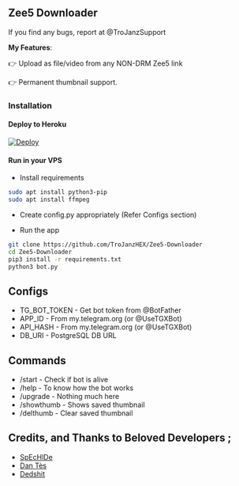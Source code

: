 ## Zee5 Downloader
If you find any bugs, report at @TroJanzSupport

**My Features**:

👉 Upload as file/video from any NON-DRM Zee5 link

👉 Permanent thumbnail support.

### Installation


#### Deploy to Heroku

[![Deploy](https://www.herokucdn.com/deploy/button.svg)](https://www.heroku.com/deploy?template=https://github.com/KOTDEOMOREPOS/Zee5-Downloader)

#### Run in your VPS

* Install requirements

```sh
sudo apt install python3-pip
sudo apt install ffmpeg
```

* Create config.py appropriately (Refer Configs section)

* Run the app

```sh
git clone https://github.com/TroJanzHEX/Zee5-Downloader
cd Zee5-Downloader
pip3 install -r requirements.txt
python3 bot.py
```

## Configs

* TG_BOT_TOKEN  - Get bot token from @BotFather
* APP_ID        - From my.telegram.org (or @UseTGXBot)
* API_HASH      - From my.telegram.org (or @UseTGXBot)
* DB_URI        - PostgreSQL DB URL

## Commands

* /start             - Check if bot is alive
* /help              - To know how the bot works
* /upgrade           - Nothing much here
* /showthumb         - Shows saved thumbnail
* /delthumb          - Clear saved thumbnail


## Credits, and Thanks to Beloved Developers ;

* [SpEcHlDe](https://telegram.dog/SpEcHlDe) 
* [Dan Tès](https://telegram.dog/haskell)
* [Dedshit](https://github.com/dedshit)
